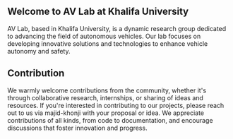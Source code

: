 ## Welcome to AV Lab at Khalifa University

AV Lab, based in Khalifa University, is a dynamic research group dedicated to advancing the field of autonomous vehicles. Our lab focuses on developing innovative solutions and technologies to enhance vehicle autonomy and safety.

## Contribution
We warmly welcome contributions from the community, whether it's through collaborative research, internships, or sharing of ideas and resources. If you're interested in contributing to our projects, please reach out to us via majid-khonji with your proposal or idea. We appreciate contributions of all kinds, from code to documentation, and encourage discussions that foster innovation and progress.
<!--
## Useful Resources
- **Documentation:** For more in-depth information about our projects and research, please visit our [documentation page](#) (link to be updated).
- **Publications:** Our lab's latest research papers and findings can be accessed [here](#) (link to be updated).




**Here are some ideas to get you started:**

🙋‍♀️ A short introduction - what is your organization all about?
🌈 Contribution guidelines - how can the community get involved?
👩‍💻 Useful resources - where can the community find your docs? Is there anything else the community should know?
🍿 Fun facts - what does your team eat for breakfast?
🧙 Remember, you can do mighty things with the power of [Markdown](https://docs.github.com/github/writing-on-github/getting-started-with-writing-and-formatting-on-github/basic-writing-and-formatting-syntax)
-->
